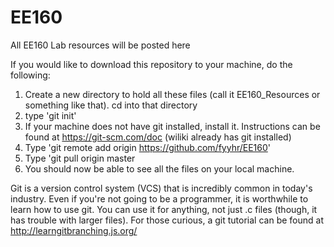 # EE160
All EE160 Lab resources will be posted here

If you would like to download this repository to your machine, do the following:

1. Create a new directory to hold all these files (call it EE160_Resources or something like that). cd into that directory
2. type 'git init'
3. If your machine does not have git installed, install it. Instructions can be found at https://git-scm.com/doc (wiliki already has git installed)
4. Type 'git remote add origin https://github.com/fyyhr/EE160'
5. Type 'git pull origin master
6. You should now be able to see all the files on your local machine.

 Git is a version control system (VCS) that is incredibly common in today's industry. Even if you're not going to be a programmer, it is worthwhile to learn how to use git. You can use it for anything, not just .c files (though, it has trouble with larger files). For those curious, a git tutorial can be found at http://learngitbranching.js.org/
